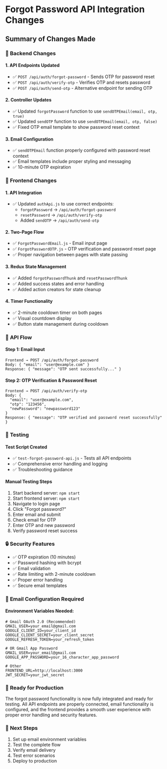 # Forgot Password API Integration Changes

## Summary of Changes Made

### 🔧 **Backend Changes**

#### 1. **API Endpoints Updated**
- ✅ `POST /api/auth/forgot-password` - Sends OTP for password reset
- ✅ `POST /api/auth/verify-otp` - Verifies OTP and resets password
- ✅ `POST /api/auth/send-otp` - Alternative endpoint for sending OTP

#### 2. **Controller Updates**
- ✅ Updated `forgotPassword` function to use `sendOTPEmail(email, otp, true)`
- ✅ Updated `sendOTP` function to use `sendOTPEmail(email, otp, false)`
- ✅ Fixed OTP email template to show password reset context

#### 3. **Email Configuration**
- ✅ `sendOTPEmail` function properly configured with password reset context
- ✅ Email templates include proper styling and messaging
- ✅ 10-minute OTP expiration

### 🔧 **Frontend Changes**

#### 1. **API Integration**
- ✅ Updated `authApi.js` to use correct endpoints:
  - `forgotPassword` → `/api/auth/forgot-password`
  - `resetPassword` → `/api/auth/verify-otp`
  - Added `sendOTP` → `/api/auth/send-otp`

#### 2. **Two-Page Flow**
- ✅ `ForgotPasswordEmail.js` - Email input page
- ✅ `ForgotPasswordOTP.js` - OTP verification and password reset page
- ✅ Proper navigation between pages with state passing

#### 3. **Redux State Management**
- ✅ Added `forgotPasswordThunk` and `resetPasswordThunk`
- ✅ Added success states and error handling
- ✅ Added action creators for state cleanup

#### 4. **Timer Functionality**
- ✅ 2-minute cooldown timer on both pages
- ✅ Visual countdown display
- ✅ Button state management during cooldown

### 🔄 **API Flow**

#### **Step 1: Email Input**
```
Frontend → POST /api/auth/forgot-password
Body: { "email": "user@example.com" }
Response: { "message": "OTP sent successfully..." }
```

#### **Step 2: OTP Verification & Password Reset**
```
Frontend → POST /api/auth/verify-otp
Body: { 
  "email": "user@example.com",
  "otp": "123456",
  "newPassword": "newpassword123"
}
Response: { "message": "OTP verified and password reset successfully" }
```

### 🧪 **Testing**

#### **Test Script Created**
- ✅ `test-forgot-password-api.js` - Tests all API endpoints
- ✅ Comprehensive error handling and logging
- ✅ Troubleshooting guidance

#### **Manual Testing Steps**
1. Start backend server: `npm start`
2. Start frontend server: `npm start`
3. Navigate to login page
4. Click "Forgot password?"
5. Enter email and submit
6. Check email for OTP
7. Enter OTP and new password
8. Verify password reset success

### 🔒 **Security Features**

- ✅ OTP expiration (10 minutes)
- ✅ Password hashing with bcrypt
- ✅ Email validation
- ✅ Rate limiting with 2-minute cooldown
- ✅ Proper error handling
- ✅ Secure email templates

### 📧 **Email Configuration Required**

#### **Environment Variables Needed:**
```env
# Gmail OAuth 2.0 (Recommended)
GMAIL_USER=your_email@gmail.com
GOOGLE_CLIENT_ID=your_client_id
GOOGLE_CLIENT_SECRET=your_client_secret
GOOGLE_REFRESH_TOKEN=your_refresh_token

# OR Gmail App Password
GMAIL_USER=your_email@gmail.com
GOOGLE_APP_PASSWORD=your_16_character_app_password

# Other
FRONTEND_URL=http://localhost:3000
JWT_SECRET=your_jwt_secret
```

### 🚀 **Ready for Production**

The forgot password functionality is now fully integrated and ready for testing. All API endpoints are properly connected, email functionality is configured, and the frontend provides a smooth user experience with proper error handling and security features.

### 📝 **Next Steps**

1. Set up email environment variables
2. Test the complete flow
3. Verify email delivery
4. Test error scenarios
5. Deploy to production
